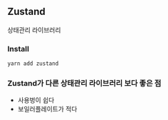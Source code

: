 ## Zustand
상태관리 라이브러리

### Install
``` powershell
yarn add zustand
```

### Zustand가 다른 상태관리 라이브러리 보다 좋은 점

+ 사용벙이 쉽다
+ 보일러플레이트가 적다